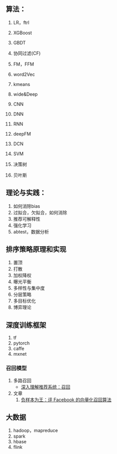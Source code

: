 ## 算法：

1. LR，ftrl

2. XGBoost

3. GBDT

4. 协同过滤(CF)

5. FM，FFM

6. word2Vec

7. kmeans

8. wide&Deep

9. CNN

10. DNN

11. RNN

12. deepFM

13. DCN

14. SVM

15. 决策树

16. 贝叶斯

    

## 理论与实践：

1. 如何消除bias
2. 过拟合，欠拟合，如何消除
3. 推荐可解释性
4. 强化学习
5. abtest，数据分析



## 排序策略原理和实现

1. 置顶
2. 打散
3. 加权降权
4. 曝光平衡
5. 多样性与集中度
6. 分层策略
7. 多目标优化
8. 博弈理论



## 深度训练框架

1. tf
2. pytorch
3. caffe
4. mxnet



###  召回模型

1. 多路召回
   - [深入理解推荐系统：召回](https://mp.weixin.qq.com/s?__biz=MzIwNDA5NDYzNA==&mid=2247484256&idx=1&sn=a92fc08b974339e1143c4f07b6591b72&chksm=96c42ea5a1b3a7b39c996f91471d47478fedde1b3c7a3f6538cdcb2d0b95407199381e6b7c80&scene=21#wechat_redirect)
2. 文章
   1. [负样本为王：评 Facebook 的向量化召回算法](https://mp.weixin.qq.com/s?__biz=MzI1MTIzMzI2MA==&mid=2650568028&idx=1&sn=e19e4ef87a39423a7df227b873eb48cf&chksm=f1fec3dfc6894ac9d4f48bdcbba3db3ddd0164a13246987e37631e82b700f7b7b2f6d132d1ad&xtrack=1&scene=90&subscene=93&sessionid=1600777547&clicktime=1600777562&enterid=1600777562&ascene=56&devicetype=android-29&version=27001335&nettype=WIFI&abtest_cookie=AAACAA%3D%3D&lang=zh_CN&exportkey=ASbWTj%2BByEbPPyyPAyOwnPs%3D&pass_ticket=mOy%2F9g4IIQ4RUCUTwFRu%2B5vYT1S0dGHrHlO5pisGjSq2z6Syec%2BkcRsMMfVRozwA&wx_header=1)

## 大数据

1. hadoop，mapreduce
2. spark
3. hbase
4. flink

